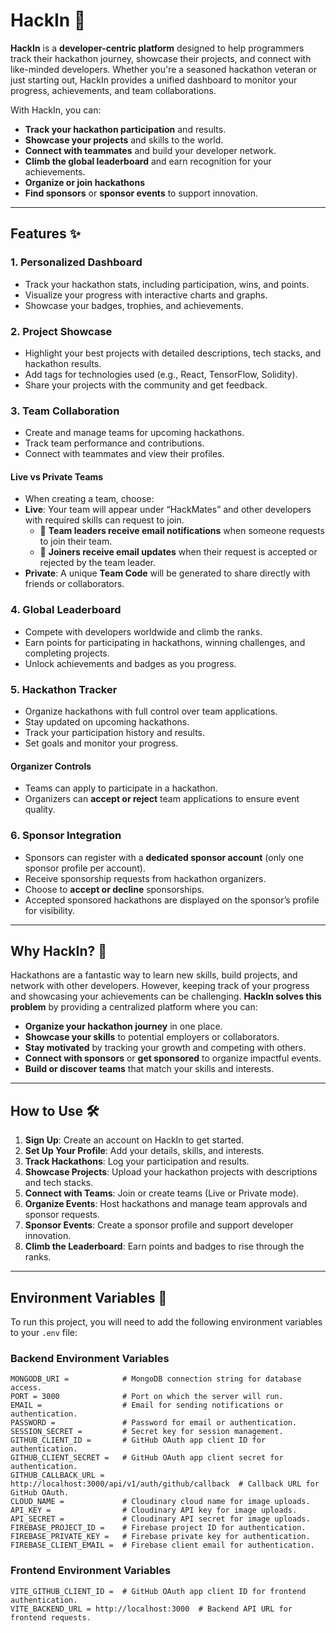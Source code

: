 # HackIn 🚀

**HackIn** is a **developer-centric platform** designed to help programmers track their hackathon journey, showcase their projects, and connect with like-minded developers. Whether you're a seasoned hackathon veteran or just starting out, HackIn provides a unified dashboard to monitor your progress, achievements, and team collaborations.

With HackIn, you can:
- **Track your hackathon participation** and results.
- **Showcase your projects** and skills to the world.
- **Connect with teammates** and build your developer network.
- **Climb the global leaderboard** and earn recognition for your achievements.
- **Organize or join hackathons**
- **Find sponsors** or **sponsor events** to support innovation.

---

## Features ✨

### 1. **Personalized Dashboard**
   - Track your hackathon stats, including participation, wins, and points.
   - Visualize your progress with interactive charts and graphs.
   - Showcase your badges, trophies, and achievements.

### 2. **Project Showcase**
   - Highlight your best projects with detailed descriptions, tech stacks, and hackathon results.
   - Add tags for technologies used (e.g., React, TensorFlow, Solidity).
   - Share your projects with the community and get feedback.

### 3. **Team Collaboration**
   - Create and manage teams for upcoming hackathons.
   - Track team performance and contributions.
   - Connect with teammates and view their profiles.

#### Live vs Private Teams
- When creating a team, choose:
 - **Live**: Your team will appear under “HackMates” and other developers with required skills can request to join.
    - 🔔 **Team leaders receive email notifications** when someone requests to join their team.
    - 📩 **Joiners receive email updates** when their request is accepted or rejected by the team leader.
  - **Private**: A unique **Team Code** will be generated to share directly with friends or collaborators.

### 4. **Global Leaderboard**
   - Compete with developers worldwide and climb the ranks.
   - Earn points for participating in hackathons, winning challenges, and completing projects.
   - Unlock achievements and badges as you progress.

### 5. **Hackathon Tracker**
- Organize hackathons with full control over team applications.
- Stay updated on upcoming hackathons.
- Track your participation history and results.
- Set goals and monitor your progress.

#### Organizer Controls
- Teams can apply to participate in a hackathon.
- Organizers can **accept or reject** team applications to ensure event quality.
  
### 6. **Sponsor Integration**
- Sponsors can register with a **dedicated sponsor account** (only one sponsor profile per account).
- Receive sponsorship requests from hackathon organizers.
- Choose to **accept or decline** sponsorships.
- Accepted sponsored hackathons are displayed on the sponsor’s profile for visibility.

---

## Why HackIn? 🤔

Hackathons are a fantastic way to learn new skills, build projects, and network with other developers. However, keeping track of your progress and showcasing your achievements can be challenging. **HackIn solves this problem** by providing a centralized platform where you can:

- **Organize your hackathon journey** in one place.
- **Showcase your skills** to potential employers or collaborators.
- **Stay motivated** by tracking your growth and competing with others.
- **Connect with sponsors** or **get sponsored** to organize impactful events.
- **Build or discover teams** that match your skills and interests.

---

## How to Use 🛠️

1. **Sign Up**: Create an account on HackIn to get started.
2. **Set Up Your Profile**: Add your details, skills, and interests.
3. **Track Hackathons**: Log your participation and results.
4. **Showcase Projects**: Upload your hackathon projects with descriptions and tech stacks.
5. **Connect with Teams**: Join or create teams (Live or Private mode).
6. **Organize Events**: Host hackathons and manage team approvals and sponsor requests.
7. **Sponsor Events**: Create a sponsor profile and support developer innovation.
8. **Climb the Leaderboard**: Earn points and badges to rise through the ranks.

---
## Environment Variables 🔑

To run this project, you will need to add the following environment variables to your `.env` file:

### Backend Environment Variables
```plaintext
MONGODB_URI =            # MongoDB connection string for database access.
PORT = 3000              # Port on which the server will run.
EMAIL =                  # Email for sending notifications or authentication.
PASSWORD =               # Password for email or authentication.
SESSION_SECRET =         # Secret key for session management.
GITHUB_CLIENT_ID =       # GitHub OAuth app client ID for authentication.
GITHUB_CLIENT_SECRET =   # GitHub OAuth app client secret for authentication.
GITHUB_CALLBACK_URL = http://localhost:3000/api/v1/auth/github/callback  # Callback URL for GitHub OAuth.
CLOUD_NAME =             # Cloudinary cloud name for image uploads.
API_KEY =                # Cloudinary API key for image uploads.
API_SECRET =             # Cloudinary API secret for image uploads.
FIREBASE_PROJECT_ID =    # Firebase project ID for authentication.
FIREBASE_PRIVATE_KEY =   # Firebase private key for authentication.
FIREBASE_CLIENT_EMAIL =  # Firebase client email for authentication.
```

### Frontend Environment Variables
```plaintext
VITE_GITHUB_CLIENT_ID =  # GitHub OAuth app client ID for frontend authentication.
VITE_BACKEND_URL = http://localhost:3000  # Backend API URL for frontend requests.
